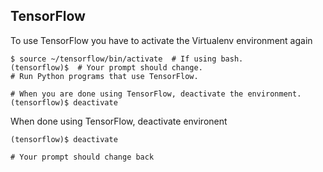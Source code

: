 ## TensorFlow  

To use TensorFlow you have to activate the Virtualenv environment again  

```
$ source ~/tensorflow/bin/activate  # If using bash.
(tensorflow)$  # Your prompt should change.
# Run Python programs that use TensorFlow.  

# When you are done using TensorFlow, deactivate the environment.
(tensorflow)$ deactivate
```

When done using TensorFlow, deactivate environent  

```
(tensorflow)$ deactivate  

# Your prompt should change back
```



